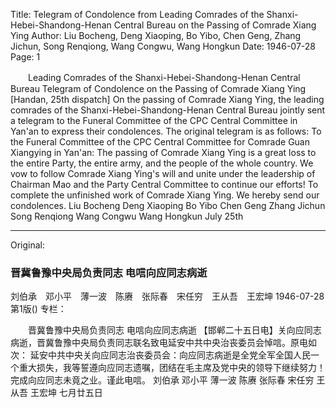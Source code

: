Title: Telegram of Condolence from Leading Comrades of the Shanxi-Hebei-Shandong-Henan Central Bureau on the Passing of Comrade Xiang Ying
Author: Liu Bocheng, Deng Xiaoping, Bo Yibo, Chen Geng, Zhang Jichun, Song Renqiong, Wang Congwu, Wang Hongkun
Date: 1946-07-28
Page: 1

　　Leading Comrades of the Shanxi-Hebei-Shandong-Henan Central Bureau
    Telegram of Condolence on the Passing of Comrade Xiang Ying
    [Handan, 25th dispatch] On the passing of Comrade Xiang Ying, the leading comrades of the Shanxi-Hebei-Shandong-Henan Central Bureau jointly sent a telegram to the Funeral Committee of the CPC Central Committee in Yan'an to express their condolences. The original telegram is as follows:
    To the Funeral Committee of the CPC Central Committee for Comrade Guan Xiangying in Yan'an: The passing of Comrade Xiang Ying is a great loss to the entire Party, the entire army, and the people of the whole country. We vow to follow Comrade Xiang Ying's will and unite under the leadership of Chairman Mao and the Party Central Committee to continue our efforts! To complete the unfinished work of Comrade Xiang Ying. We hereby send our condolences.
    Liu Bocheng  Deng Xiaoping  Bo Yibo  Chen Geng  Zhang Jichun  Song Renqiong  Wang Congwu  Wang Hongkun
                                        July 25th



<hr /> 

Original: 


### 晋冀鲁豫中央局负责同志  电唁向应同志病逝
刘伯承　邓小平　薄一波　陈赓　张际春　宋任穷　王从吾　王宏坤
1946-07-28
第1版()
专栏：

　　晋冀鲁豫中央局负责同志
    电唁向应同志病逝
    【邯郸二十五日电】关向应同志病逝，晋冀鲁豫中央局负责同志联名致电延安中共中央治丧委员会悼唁。原电如次：
    延安中共中央关向应同志治丧委员会：向应同志病逝是全党全军全国人民一个重大损失，我等誓遵向应同志遗嘱，团结在毛主席及党中央的领导下继续努力！完成向应同志未竟之业。谨此电唁。
    刘伯承  邓小平  薄一波  陈赓  张际春  宋任穷  王从吾  王宏坤
                                        七月廿五日
